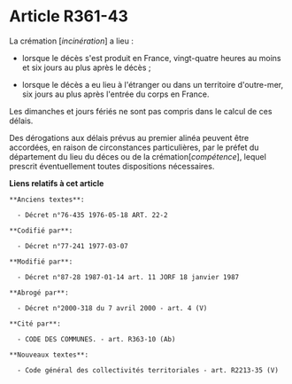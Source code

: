 # Article R361-43

La crémation [*incinération*] a lieu :

- lorsque le décès s'est produit en France, vingt-quatre heures au moins et six jours au plus après le décès ;

- lorsque le décès a eu lieu à l'étranger ou dans un territoire d'outre-mer, six jours au plus après l'entrée du corps en
France.

Les dimanches et jours fériés ne sont pas compris dans le calcul de ces délais.

Des dérogations aux délais prévus au premier alinéa peuvent être accordées, en raison de circonstances particulières, par le
préfet du département du lieu du déces ou de la crémation[*compétence*], lequel prescrit éventuellement toutes dispositions
nécessaires.

**Liens relatifs à cet article**

	**Anciens textes**:

	  - Décret n°76-435 1976-05-18 ART. 22-2

	**Codifié par**:

	  - Décret n°77-241 1977-03-07

	**Modifié par**:

	  - Décret n°87-28 1987-01-14 art. 11 JORF 18 janvier 1987

	**Abrogé par**:

	  - Décret n°2000-318 du 7 avril 2000 - art. 4 (V)

	**Cité par**:

	  - CODE DES COMMUNES. - art. R363-10 (Ab)

	**Nouveaux textes**:

	  - Code général des collectivités territoriales - art. R2213-35 (V)
